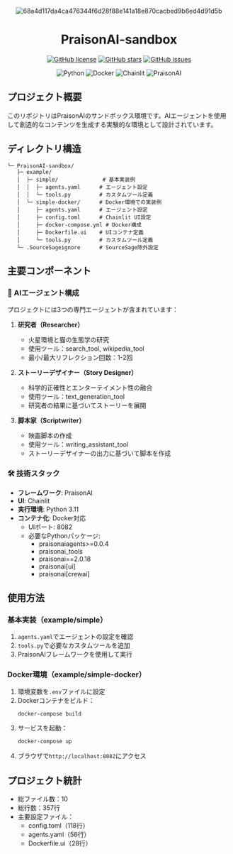 <div align="center">

![68a4d117da4ca476344f6d28f88e141a18e870cacbed9b6ed4d91d5b](https://github.com/user-attachments/assets/cde3cf11-4c53-4335-8eda-1e0dc6297dbb)

# PraisonAI-sandbox

[![GitHub license](https://img.shields.io/github/license/Sunwood-ai-labs/PraisonAI-sandbox)](https://github.com/Sunwood-ai-labs/PraisonAI-sandbox/blob/main/LICENSE)
[![GitHub stars](https://img.shields.io/github/stars/Sunwood-ai-labs/PraisonAI-sandbox)](https://github.com/Sunwood-ai-labs/PraisonAI-sandbox/stargazers)
[![GitHub issues](https://img.shields.io/github/issues/Sunwood-ai-labs/PraisonAI-sandbox)](https://github.com/Sunwood-ai-labs/PraisonAI-sandbox/issues)

![Python](https://img.shields.io/badge/Python-3.11-blue?logo=python)
![Docker](https://img.shields.io/badge/Docker-Supported-blue?logo=docker)
![Chainlit](https://img.shields.io/badge/Chainlit-UI-green?logo=chainlit)
![PraisonAI](https://img.shields.io/badge/PraisonAI-2.0.18-purple)

</div>

## プロジェクト概要
このリポジトリはPraisonAIのサンドボックス環境です。AIエージェントを使用して創造的なコンテンツを生成する実験的な環境として設計されています。

## ディレクトリ構造
```
└─ PraisonAI-sandbox/
   ├─ example/
   │  ├─ simple/              # 基本実装例
   │  │  ├─ agents.yaml      # エージェント設定
   │  │  └─ tools.py         # カスタムツール定義
   │  └─ simple-docker/      # Docker環境での実装例
   │     ├─ agents.yaml      # エージェント設定
   │     ├─ config.toml      # Chainlit UI設定
   │     ├─ docker-compose.yml # Docker構成
   │     ├─ Dockerfile.ui    # UIコンテナ定義
   │     └─ tools.py         # カスタムツール定義
   └─ .SourceSageignore      # SourceSage除外設定
```

## 主要コンポーネント

### 🤖 AIエージェント構成
プロジェクトには3つの専門エージェントが含まれています：

1. **研究者（Researcher）**
   - 火星環境と猫の生態学の研究
   - 使用ツール：search_tool, wikipedia_tool
   - 最小/最大リフレクション回数：1-2回

2. **ストーリーデザイナー（Story Designer）**
   - 科学的正確性とエンターテイメント性の融合
   - 使用ツール：text_generation_tool
   - 研究者の結果に基づいてストーリーを展開

3. **脚本家（Scriptwriter）**
   - 映画脚本の作成
   - 使用ツール：writing_assistant_tool
   - ストーリーデザイナーの出力に基づいて脚本を作成

### 🛠 技術スタック
- **フレームワーク**: PraisonAI
- **UI**: Chainlit
- **実行環境**: Python 3.11
- **コンテナ化**: Docker対応
  - UIポート: 8082
  - 必要なPythonパッケージ:
    - praisonaiagents>=0.0.4
    - praisonai_tools
    - praisonai==2.0.18
    - praisonai[ui]
    - praisonai[crewai]

## 使用方法

### 基本実装（example/simple）
1. `agents.yaml`でエージェントの設定を確認
2. `tools.py`で必要なカスタムツールを追加
3. PraisonAIフレームワークを使用して実行

### Docker環境（example/simple-docker）
1. 環境変数を`.env`ファイルに設定
2. Dockerコンテナをビルド：
   ```bash
   docker-compose build
   ```
3. サービスを起動：
   ```bash
   docker-compose up
   ```
4. ブラウザで`http://localhost:8082`にアクセス

## プロジェクト統計
- 総ファイル数：10
- 総行数：357行
- 主要設定ファイル：
  - config.toml（118行）
  - agents.yaml（56行）
  - Dockerfile.ui（28行）
